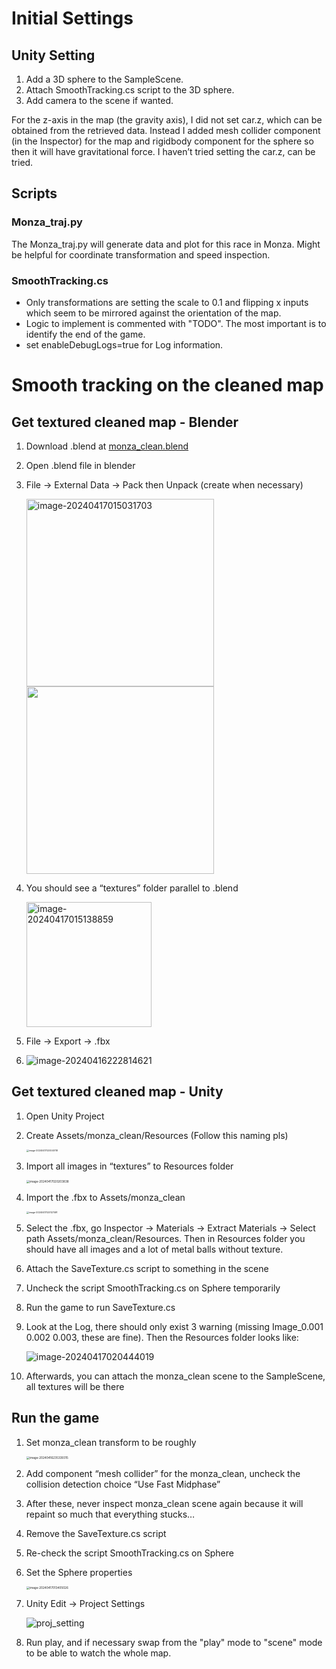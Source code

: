 # Initial Settings

## Unity Setting

1. Add a 3D sphere to the SampleScene.
2. Attach SmoothTracking.cs script to the 3D sphere.
3. Add camera to the scene if wanted.

For the z-axis in the map (the gravity axis), I did not set car.z, which can be obtained from the retrieved data. Instead I added mesh collider component (in the Inspector) for the map and rigidbody component for the sphere so then it will have gravitational force. I haven’t tried setting the car.z, can be tried.

## Scripts

### Monza_traj.py

The Monza_traj.py will generate data and plot for this race in Monza. Might be helpful for coordinate transformation and speed inspection.

### SmoothTracking.cs

- Only transformations are setting the scale to 0.1 and flipping x inputs which seem to be mirrored against the orientation of the map.
- Logic to implement is commented with "TODO". The most important is to identify the end of the game.
- set enableDebugLogs=true for Log information.

# Smooth tracking on the cleaned map

## Get textured cleaned map - Blender

1. Download .blend at [monza_clean.blend](https://1drv.ms/u/s!AoUFuadYhVFQkhLRwIBFD9CkydB9?e=FReUX1)

2. Open .blend file in blender

3. File -> External Data -> Pack then Unpack (create when necessary)

   <img src="C:/Users/ASUS/Desktop/MSc_Term1_2/VRI/Proj/F1xVR/gitRepo/F1xVR/movement/README.assets/image-20240417015031703.png" alt="image-20240417015031703" width="300"/>

   <img src="C:/Users/ASUS/Desktop/MSc_Term1_2/VRI/Proj/F1xVR/gitRepo/F1xVR/movement/README.assets/image-20240417015106319.png" width="300"/>

4. You should see a “textures” folder parallel to .blend

   <img src="C:/Users/ASUS/Desktop/MSc_Term1_2/VRI/Proj/F1xVR/gitRepo/F1xVR/movement/README.assets/image-20240417015138859.png" alt="image-20240417015138859" width="200"/>

5. File -> Export -> .fbx

6. ![image-20240416222814621](C:/Users/ASUS/Desktop/MSc_Term1_2/VRI/Proj/F1xVR/blender/README.assets/image-20240416222814621.png)

##  Get textured cleaned map - Unity

1. Open Unity Project

2. Create Assets/monza_clean/Resources (Follow this naming pls)

   <img src="C:/Users/ASUS/Desktop/MSc_Term1_2/VRI/Proj/F1xVR/gitRepo/F1xVR/movement/README.assets/image-20240417020045118.png" alt="image-20240417020045118" style="zoom:25%;" />

3. Import all images in “textures” to Resources folder

   <img src="C:/Users/ASUS/Desktop/MSc_Term1_2/VRI/Proj/F1xVR/gitRepo/F1xVR/movement/README.assets/image-20240417020203838.png" alt="image-20240417020203838" style="zoom:33%;" />

4. Import the .fbx to Assets/monza_clean

   <img src="C:/Users/ASUS/Desktop/MSc_Term1_2/VRI/Proj/F1xVR/gitRepo/F1xVR/movement/README.assets/image-20240417020127491.png" alt="image-20240417020127491" style="zoom:25%;" />

5. Select the .fbx, go Inspector -> Materials -> Extract Materials -> Select path Assets/monza_clean/Resources. Then in Resources folder you should have all images and a lot of metal balls without texture.

6. Attach the SaveTexture.cs script to something in the scene

7. Uncheck the script SmoothTracking.cs on Sphere temporarily

8. Run the game to run SaveTexture.cs

9. Look at the Log, there should only exist 3 warning (missing Image_0.001 0.002 0.003, these are fine). Then the Resources folder looks like:

   ![image-20240417020444019](C:/Users/ASUS/Desktop/MSc_Term1_2/VRI/Proj/F1xVR/gitRepo/F1xVR/movement/README.assets/image-20240417020444019.png)

10. Afterwards, you can attach the monza_clean scene to the SampleScene, all textures will be there

## Run the game

1. Set monza_clean transform to be roughly

   <img src="C:/Users/ASUS/Desktop/MSc_Term1_2/VRI/Proj/F1xVR/blender/README.assets/image-20240416235339315.png" alt="image-20240416235339315" style="zoom:33%;" />

2. Add component “mesh collider” for the monza_clean, uncheck the collision detection choice “Use Fast Midphase”

3. After these, never inspect monza_clean scene again because it will repaint so much that everything stucks…

4. Remove the SaveTexture.cs script

5. Re-check the script SmoothTracking.cs on Sphere

6. Set the Sphere properties

   <img src="C:/Users/ASUS/Desktop/MSc_Term1_2/VRI/Proj/F1xVR/blender/README.assets/image-20240417013405026.png" alt="image-20240417013405026" style="zoom:33%;" />

   

7. Unity Edit -> Project Settings

   ![proj_setting](C:/Users/ASUS/Desktop/MSc_Term1_2/VRI/Proj/F1xVR/gitRepo/F1xVR/movement/README.assets/proj_setting.png)

8. Run play, and if necessary swap from the "play" mode to "scene" mode to be able to watch the whole map.
